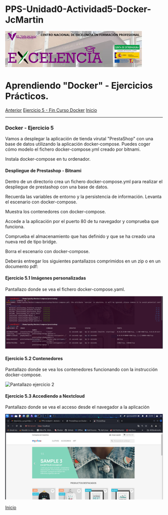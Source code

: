 # PPS-Unidad0-Actividad5-Docker-JcMartin

![logotipo IES Valle del Jerte](../imagenes/excelencia.jpeg)

Aprendiendo "Docker" - Ejercicios Prácticos.
======

[Anterior](./Ejercicio4.md)
[Ejercicio 5 - Fin Curso Docker](#Docker---Ejercicio-5)
[Inicio](./Ejercicio1.md)


--- 


### Docker - Ejercicio 5

Vamos a desplegar la aplicación de tienda virutal "PrestaShop" con una base de datos utilizando la aplicación docker-compose.
Puedes coger cómo modelo el fichero docker-compose.yml creado por bitnami.

Instala docker-compose en tu ordenador.


#### Despliegue de Prestashop - Bitnami


Dentro de un directorio crea un fichero docker-compose.yml para realizar el despliegue de prestashop con una base de datos.

Recuerda las variables de entorno y la persistencia de información.
Levanta el escenario con docker-compose.

Muestra los contenedores con docker-compose.

Accede a la aplicación por el puerto 80 de tu navegador y comprueba que funciona.

Comprueba el almacenamiento que has definido y que se ha creado una nueva red de tipo bridge.

Borra el escenario con docker-compose.


Deberás entregar los siguientes pantallazos comprimidos en un zip o en un documento pdf:

#### Ejercicio 5.1 Imágenes personalizadas

Pantallazo donde se vea el fichero docker-compose.yaml.

![Pantallazo ejercicio 1](../imagenes/Docker5-compos2.png)

#### Ejercicio 5.2 Contenedores

Pantallazo donde se vea los contenedores funcionando con la instrucción docker-compose.

![Pantallazo ejercicio 2](../imagenes/Docker5-yml1.pnp)


#### Ejercicio 5.3 Accediendo a Nextcloud
Pantallazo donde se vea el acceso desde el navegador a la aplicación 

![Pantallazo ejercicio 3](../imagenes/Docker5-presta3.png)


[Inicio](#Docker---Ejercicio-5)
